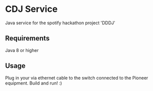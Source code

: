 # CDJ Service
Java service for the spotify hackathon project 'DDDJ'

## Requirements
Java 8 or higher

## Usage
Plug in your via ethernet cable to the switch connected to the Pioneer equipment. Build and run! :) 

